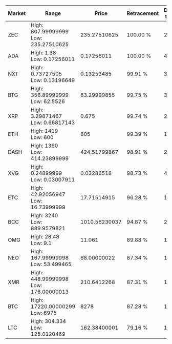 | Market | Range | Price| Retracement | Doubles to 50% |
| --- | --- | --- | --- | --- |
| ZEC | High: 807.99999999<br />Low: 235.27510625 | 235.27510625 | 100.00 % | 2.22 |
| ADA | High: 1.38<br />Low: 0.17256011 | 0.17256011 | 100.00 % | 4.50 |
| NXT | High: 0.73727505<br />Low: 0.13196649 | 0.13253485 | 99.91 % | 3.28 |
| BTG | High: 356.89999999<br />Low: 62.5526 | 63.29999855 | 99.75 % | 3.31 |
| XRP | High: 3.29871467<br />Low: 0.66817143 | 0.675 | 99.74 % | 2.94 |
| ETH | High: 1419<br />Low: 600 | 605 | 99.39 % | 1.67 |
| DASH | High: 1360<br />Low: 414.23899999 | 424.51799867 | 98.91 % | 2.09 |
| XVG | High: 0.24899999<br />Low: 0.03007911 | 0.03286518 | 98.73 % | 4.25 |
| ETC | High: 42.92056947<br />Low: 16.73999999 | 17.71514915 | 96.28 % | 1.68 |
| BCC | High: 3240<br />Low: 889.9579821 | 1010.56230037 | 94.87 % | 2.04 |
| OMG | High: 28.48<br />Low: 9.1 | 11.061 | 89.88 % | 1.70 |
| NEO | High: 167.99999998<br />Low: 53.499465 | 68.00000022 | 87.34 % | 1.63 |
| XMR | High: 448.99999998<br />Low: 176.00000013 | 210.6412268 | 87.31 % | 1.48 |
| BTC | High: 17220.00000299<br />Low: 6975 | 8278 | 87.28 % | 1.46 |
| LTC | High: 304.334<br />Low: 125.0120469 | 162.38400001 | 79.16 % | 1.32 |
